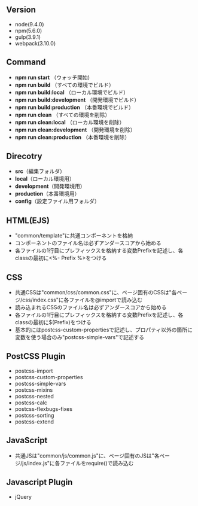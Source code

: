 ## Version
* node(9.4.0)
* npm(5.6.0)
* gulp(3.9.1)
* webpack(3.10.0)

## Command
* **npm run start** （ウォッチ開始)
* **npm run build** （すべての環境でビルド）
* **npm run build:local** （ローカル環境でビルド）
* **npm run build:development** （開発環境でビルド）
* **npm run build:production** （本番環境でビルド）
* **npm run clean** （すべての環境を削除）
* **npm run clean:local** （ローカル環境を削除）
* **npm run clean:development** （開発環境を削除）
* **npm run clean:production** （本番環境を削除）

## Direcotry
* **src**（編集フォルダ）
* **local**（ローカル環境用）
* **development**（開発環境用）
* **production**（本番環境用）
* **config**（設定ファイル用フォルダ）

## HTML(EJS)
* "common/template"に共通コンポーネントを格納
* コンポーネントのファイル名は必ずアンダースコアから始める
* 各ファイルの1行目にプレフィックスを格納する変数Prefixを記述し、各classの最初に<%- Prefix %>をつける

## CSS
* 共通CSSは"common/css/common.css"に、ページ固有のCSSは"各ページ/css/index.css"に各ファイルを@importで読み込む
* 読み込まれるCSSのファイル名は必ずアンダースコアから始める
* 各ファイルの1行目にプレフィックスを格納する変数Prefixを記述し、各classの最初に$(Prefix)をつける
* 基本的にはpostcss-custom-propertiesで記述し、プロパティ以外の箇所に変数を使う場合のみ"postcss-simple-vars"で記述する

## PostCSS Plugin
* postcss-import
* postcss-custom-properties
* postcss-simple-vars
* postcss-mixins
* postcss-nested
* postcss-calc
* postcss-flexbugs-fixes
* postcss-sorting
* postcss-extend

## JavaScript
* 共通JSは"common/js/common.js"に、ページ固有のJSは"各ページ/js/index.js"に各ファイルをrequire()で読み込む


## Javascript Plugin
* jQuery
